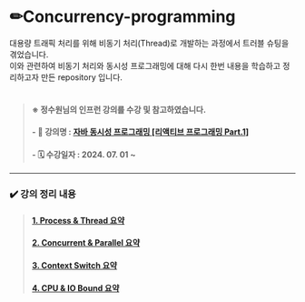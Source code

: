# ✏**Concurrency-programming**

대용량 트래픽 처리를 위해 비동기 처리(Thread)로 개발하는 과정에서 트러블 슈팅을 겪었습니다. </br>
이와 관련하여 비동기 처리와 동시성 프로그래밍에 대해 다시 한번 내용을 학습하고 정리하고자 만든 repository 입니다. </br>
</br>

> #### ※ 정수원님의 인프런 강의를 수강 및 참고하였습니다.
> #### - 📝 강의명 : [자바 동시성 프로그래밍 [리액티브 프로그래밍 Part.1]](https://www.inflearn.com/course/%EC%9E%90%EB%B0%94-%EB%8F%99%EC%8B%9C%EC%84%B1-%ED%94%84%EB%A1%9C%EA%B7%B8%EB%9E%98%EB%B0%8D-%EB%A6%AC%EC%95%A1%ED%8B%B0%EB%B8%8C-part1/dashboard)
> #### - 🗓 수강일자 : 2024. 07. 01 ~

---

### ✔️ 강의 정리 내용

> #### [1. Process & Thread 요약](https://github.com/opopqkr/concurrency-programming/blob/main/sumarry/1.%20Process%20%26%20Thread.md) <br>
> #### [2. Concurrent & Parallel 요약](https://github.com/opopqkr/concurrency-programming/blob/main/sumarry/2.%20Concurrent%20%26%20Parallel.md) <br>
> #### [3. Context Switch 요약](https://github.com/opopqkr/concurrency-programming/blob/main/sumarry/3.%20Context%20Switch.md) <br>
> #### [4. CPU & IO Bound 요약](https://github.com/opopqkr/concurrency-programming/blob/main/sumarry/4.%20CPU%20Bound%20%26%20IO%20Bound.md) <br>
